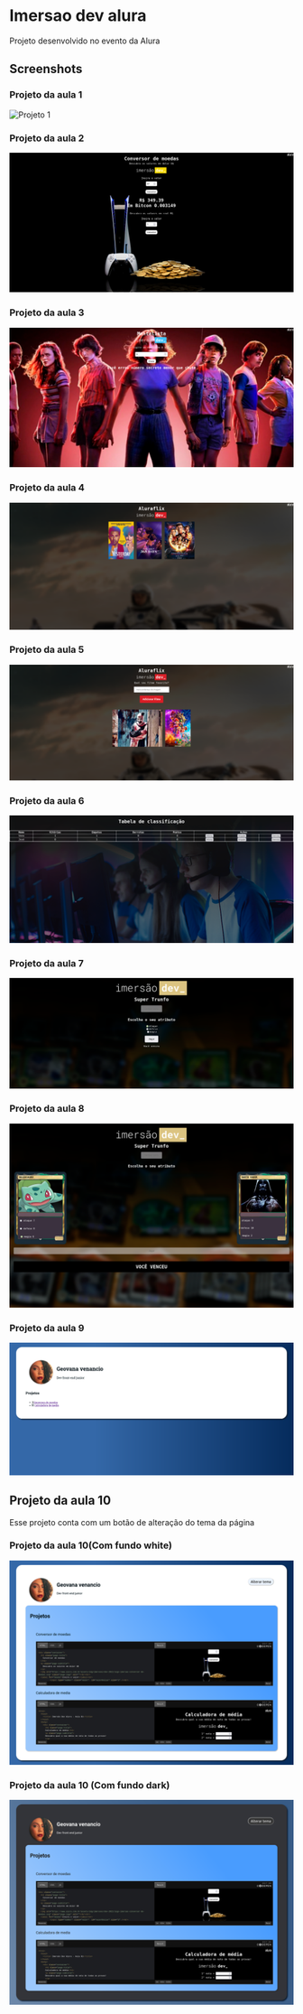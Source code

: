 # Imersao dev alura

Projeto desenvolvido no evento da Alura

## Screenshots

### Projeto da aula 1

![Projeto 1](/Img_projects/aula_1_calculadora_de_média.png)

### Projeto da aula 2

![Projeto 2](/Img_projects/aula_2_conversor_de_Moedas.png)

### Projeto da aula 3

![Projeto 3](/Img_projects/aula_3_mentalista.png)

### Projeto da aula 4

![Projeto 4](/Img_projects/aula_4_array_lista_e_aluraflix.png)

### Projeto da aula 5

![Projeto 5](/Img_projects/aula_5_aluraflix.png)

### Projeto da aula 6

![Projeto 6](/Img_projects/aula_6_objetos_e_tabelas_de_classificação.png)

### Projeto da aula 7

![Projeto 7](/Img_projects/aula_07_super_trunfo.png)

### Projeto da aula 8

![Projeto 8](/Img_projects/aula_8_super_trunfo_cartas.png)

### Projeto da aula 9

![Projeto 9](/Img_projects/aula_9_figma_portfolio.png)

## Projeto da aula 10

Esse projeto conta com um botão de alteração do tema da página

### Projeto da aula 10(Com fundo white)

![Projeto 10 fundo branco](/Img_projects/aula_10_imagem_white_portfolio.pngportfolio.png)

### Projeto da aula 10 (Com fundo dark)

![Projeto 10 fundo dark](/Img_projects/aula_10_imagem_dark_portfolio.png)
